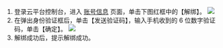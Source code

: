 1. 登录云平台控制台，进入 [账号信息](http://console.tce.fsphere.cn/developer) 页面，单击下图红框中的【解绑】。
![](https://mc.qcloudimg.com/static/img/2fbc9eb51dab602e32e9e9075331e843/image.png)
2. 在弹出身份验证框后，单击【发送验证码】，输入手机收到的 6 位数字验证码，单击【确定】。
![](https://mc.qcloudimg.com/static/img/f7db11ac5cec51ffac23cf820f21a5a9/image.png)
3. 解绑成功后，提示解绑成功。
